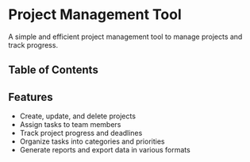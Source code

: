 # Project Management Tool

A simple and efficient project management tool to manage projects and track progress.

## Table of Contents


## Features
- Create, update, and delete projects
- Assign tasks to team members
- Track project progress and deadlines
- Organize tasks into categories and priorities
- Generate reports and export data in various formats


